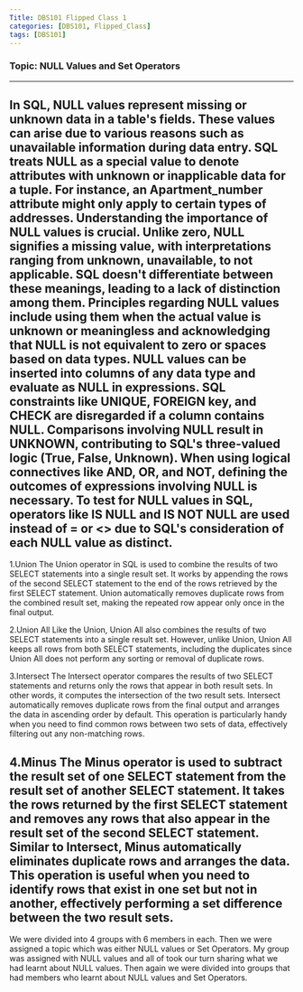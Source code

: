 ```yaml
---
Title: DBS101 Flipped Class 1
categories: [DBS101, Flipped_Class]
tags: [DBS101]
---
```


### Topic: NULL Values and Set Operators
---
In SQL, NULL values represent missing or unknown data in a table's fields. These values can arise due to various reasons such as unavailable information during data entry. SQL treats NULL as a special value to denote attributes with unknown or inapplicable data for a tuple. For instance, an Apartment_number attribute might only apply to certain types of addresses. Understanding the importance of NULL values is crucial. Unlike zero, NULL signifies a missing value, with interpretations ranging from unknown, unavailable, to not applicable. SQL doesn't differentiate between these meanings, leading to a lack of distinction among them. Principles regarding NULL values include using them when the actual value is unknown or meaningless and acknowledging that NULL is not equivalent to zero or spaces based on data types. NULL values can be inserted into columns of any data type and evaluate as NULL in expressions. SQL constraints like UNIQUE, FOREIGN key, and CHECK are disregarded if a column contains NULL. Comparisons involving NULL result in UNKNOWN, contributing to SQL's three-valued logic (True, False, Unknown). When using logical connectives like AND, OR, and NOT, defining the outcomes of expressions involving NULL is necessary. To test for NULL values in SQL, operators like IS NULL and IS NOT NULL are used instead of = or <> due to SQL's consideration of each NULL value as distinct. 
---

1.Union 
The Union operator in SQL is used to combine the results of two SELECT statements into a single result set. It works by appending the rows of the second SELECT statement to the end of the rows retrieved by the first SELECT statement. Union automatically removes duplicate rows from the combined result set, making the repeated row appear only once in the final output.

2.Union All
Like the Union, Union All also combines the results of two SELECT statements into a single result set. However, unlike Union, Union All keeps all rows from both SELECT statements, including the duplicates since Union All does not perform any sorting or removal of duplicate rows.

3.Intersect 
The Intersect operator compares the results of two SELECT statements and returns only the rows that appear in both result sets. In other words, it computes the intersection of the two result sets. Intersect automatically removes duplicate rows from the final output and arranges the data in ascending order by default. This operation is particularly handy when you need to find common rows between two sets of data, effectively filtering out any non-matching rows.

4.Minus 
The Minus operator is used to subtract the result set of one SELECT statement from the result set of another SELECT statement. It takes the rows returned by the first SELECT statement and removes any rows that also appear in the result set of the second SELECT statement. Similar to Intersect, Minus automatically eliminates duplicate rows and arranges the data. This operation is useful when you need to identify rows that exist in one set but not in another, effectively performing a set difference between the two result sets.
---

We were divided into 4 groups with 6 members in each. Then we were assigned a topic which was either NULL values or Set Operators. My group was assigned with NULL values and all of took our turn sharing what we had learnt about NULL values. Then again we were divided into groups that had members who learnt about NULL values and Set Operators. 